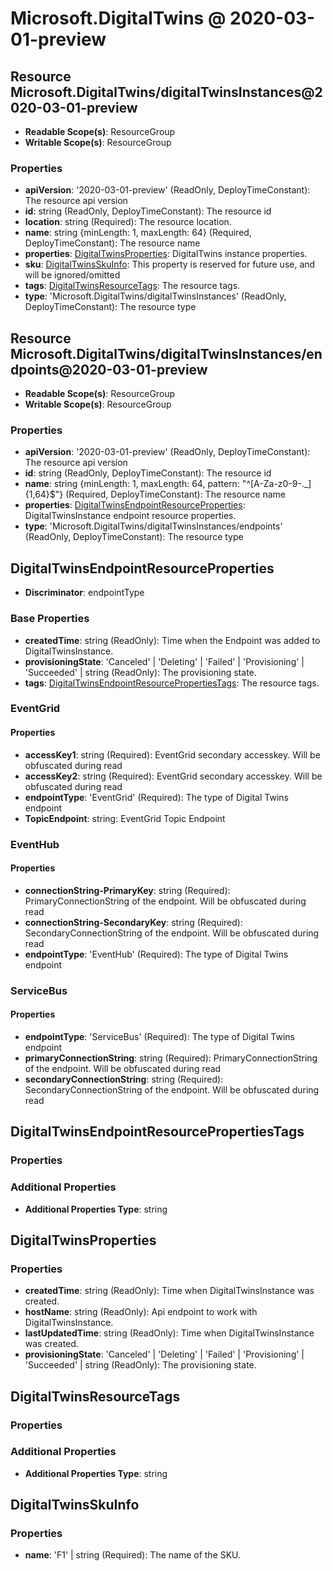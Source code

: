 # Microsoft.DigitalTwins @ 2020-03-01-preview

## Resource Microsoft.DigitalTwins/digitalTwinsInstances@2020-03-01-preview
* **Readable Scope(s)**: ResourceGroup
* **Writable Scope(s)**: ResourceGroup
### Properties
* **apiVersion**: '2020-03-01-preview' (ReadOnly, DeployTimeConstant): The resource api version
* **id**: string (ReadOnly, DeployTimeConstant): The resource id
* **location**: string (Required): The resource location.
* **name**: string {minLength: 1, maxLength: 64} (Required, DeployTimeConstant): The resource name
* **properties**: [DigitalTwinsProperties](#digitaltwinsproperties): DigitalTwins instance properties.
* **sku**: [DigitalTwinsSkuInfo](#digitaltwinsskuinfo): This property is reserved for future use, and will be ignored/omitted
* **tags**: [DigitalTwinsResourceTags](#digitaltwinsresourcetags): The resource tags.
* **type**: 'Microsoft.DigitalTwins/digitalTwinsInstances' (ReadOnly, DeployTimeConstant): The resource type

## Resource Microsoft.DigitalTwins/digitalTwinsInstances/endpoints@2020-03-01-preview
* **Readable Scope(s)**: ResourceGroup
* **Writable Scope(s)**: ResourceGroup
### Properties
* **apiVersion**: '2020-03-01-preview' (ReadOnly, DeployTimeConstant): The resource api version
* **id**: string (ReadOnly, DeployTimeConstant): The resource id
* **name**: string {minLength: 1, maxLength: 64, pattern: "^[A-Za-z0-9-._]{1,64}$"} (Required, DeployTimeConstant): The resource name
* **properties**: [DigitalTwinsEndpointResourceProperties](#digitaltwinsendpointresourceproperties): DigitalTwinsInstance endpoint resource properties.
* **type**: 'Microsoft.DigitalTwins/digitalTwinsInstances/endpoints' (ReadOnly, DeployTimeConstant): The resource type

## DigitalTwinsEndpointResourceProperties
* **Discriminator**: endpointType

### Base Properties
* **createdTime**: string (ReadOnly): Time when the Endpoint was added to DigitalTwinsInstance.
* **provisioningState**: 'Canceled' | 'Deleting' | 'Failed' | 'Provisioning' | 'Succeeded' | string (ReadOnly): The provisioning state.
* **tags**: [DigitalTwinsEndpointResourcePropertiesTags](#digitaltwinsendpointresourcepropertiestags): The resource tags.

### EventGrid
#### Properties
* **accessKey1**: string (Required): EventGrid secondary accesskey. Will be obfuscated during read
* **accessKey2**: string (Required): EventGrid secondary accesskey. Will be obfuscated during read
* **endpointType**: 'EventGrid' (Required): The type of Digital Twins endpoint
* **TopicEndpoint**: string: EventGrid Topic Endpoint

### EventHub
#### Properties
* **connectionString-PrimaryKey**: string (Required): PrimaryConnectionString of the endpoint. Will be obfuscated during read
* **connectionString-SecondaryKey**: string (Required): SecondaryConnectionString of the endpoint. Will be obfuscated during read
* **endpointType**: 'EventHub' (Required): The type of Digital Twins endpoint

### ServiceBus
#### Properties
* **endpointType**: 'ServiceBus' (Required): The type of Digital Twins endpoint
* **primaryConnectionString**: string (Required): PrimaryConnectionString of the endpoint. Will be obfuscated during read
* **secondaryConnectionString**: string (Required): SecondaryConnectionString of the endpoint. Will be obfuscated during read


## DigitalTwinsEndpointResourcePropertiesTags
### Properties
### Additional Properties
* **Additional Properties Type**: string

## DigitalTwinsProperties
### Properties
* **createdTime**: string (ReadOnly): Time when DigitalTwinsInstance was created.
* **hostName**: string (ReadOnly): Api endpoint to work with DigitalTwinsInstance.
* **lastUpdatedTime**: string (ReadOnly): Time when DigitalTwinsInstance was created.
* **provisioningState**: 'Canceled' | 'Deleting' | 'Failed' | 'Provisioning' | 'Succeeded' | string (ReadOnly): The provisioning state.

## DigitalTwinsResourceTags
### Properties
### Additional Properties
* **Additional Properties Type**: string

## DigitalTwinsSkuInfo
### Properties
* **name**: 'F1' | string (Required): The name of the SKU.


